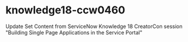 # knowledge18-ccw0460
Update Set Content from ServiceNow Knowledge 18 CreatorCon session "Building Single Page Applications in the Service Portal"
